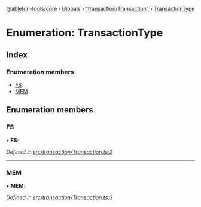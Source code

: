 [@ableton-tools/core](../README.md) › [Globals](../globals.md) › ["transaction/Transaction"](../modules/_transaction_transaction_.md) › [TransactionType](_transaction_transaction_.transactiontype.md)

# Enumeration: TransactionType

## Index

### Enumeration members

* [FS](_transaction_transaction_.transactiontype.md#fs)
* [MEM](_transaction_transaction_.transactiontype.md#mem)

## Enumeration members

###  FS

• **FS**:

*Defined in [src/transaction/Transaction.ts:2](https://github.com/janbiasi/ableton-tools/blob/d96cf3a/packages/core/src/transaction/Transaction.ts#L2)*

___

###  MEM

• **MEM**:

*Defined in [src/transaction/Transaction.ts:3](https://github.com/janbiasi/ableton-tools/blob/d96cf3a/packages/core/src/transaction/Transaction.ts#L3)*

